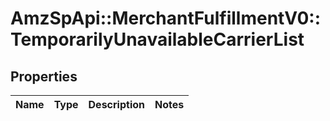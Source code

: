 # AmzSpApi::MerchantFulfillmentV0::TemporarilyUnavailableCarrierList

## Properties
Name | Type | Description | Notes
------------ | ------------- | ------------- | -------------

